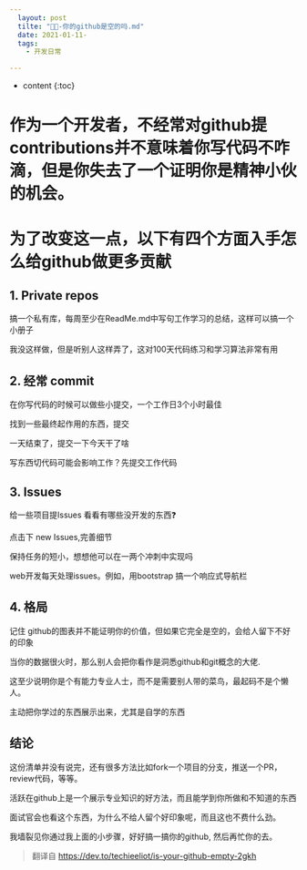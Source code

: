 ```yaml
---
  layout: post
  tilte: "🎄📣-你的github是空的吗.md"
  date: 2021-01-11-
  tags: 
    - 开发日常

---
```



* content
{:toc}


#  作为一个开发者，不经常对github提contributions并不意味着你写代码不咋滴，但是你失去了一个证明你是精神小伙的机会。
#  为了改变这一点，以下有四个方面入手怎么给github做更多贡献
## 1. Private repos
搞一个私有库，每周至少在ReadMe.md中写句工作学习的总结，这样可以搞一个小册子 

我没这样做，但是听别人这样弄了，这对100天代码练习和学习算法非常有用
## 2. 经常 commit
在你写代码的时候可以做些小提交，一个工作日3个小时最佳

找到一些最终起作用的东西，提交

一天结束了，提交一下今天干了啥

写东西切代码可能会影响工作？先提交工作代码
## 3. Issues
给一些项目提Issues
看看有哪些没开发的东西❓

点击下 new Issues,完善细节

保持任务的短小，想想他可以在一两个冲刺中实现吗

web开发每天处理issues。例如，用bootstrap 搞一个响应式导航栏
## 4. 格局
记住 github的图表并不能证明你的价值，但如果它完全是空的，会给人留下不好的印象️ 

当你的数据很火时，那么别人会把你看作是洞悉github和git概念的大佬.

这至少说明你是个有能力专业人士，而不是需要别人带的菜鸟，最起码不是个懒人。

主动把你学过的东西展示出来，尤其是自学的东西
## 结论
这份清单并没有说完，还有很多方法比如fork一个项目的分支，推送一个PR，review代码，等等。

活跃在github上是一个展示专业知识的好方法，而且能学到你所做和不知道的东西

面试官会也看这个东西，为什么不给人留个好印象呢，而且这也不费什么劲。

我墙裂见你通过我上面的小步骤，好好搞一搞你的github,  然后再忙你的去。
>翻译自 https://dev.to/techieeliot/is-your-github-empty-2gkh
